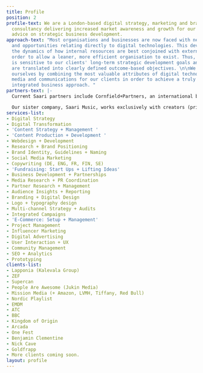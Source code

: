 ```yaml
---
title: Profile
position: 2
profile-text: We are a London-based digital strategy, marketing and brand development
  consultancy delivering increased market awareness and growth for our clients alongside
  advice on strategic business development.
approach-text: "Most organisations and businesses are now faced with new challenges
  and opportunities relating directly to digital technologies. This development alters
  the dynamics of how internal resources are best conjoined with external teams in
  order to allow a leaner, more efficient organisation to exist. Thus, our approach
  is sensitive to our clients' long-term strategic development goals and our ideas
  are translated into clearly defined outcome-based objectives. \n\nWe distinguish
  ourselves by combining the most valuable attributes of digital technologies, platforms,
  media and communications for our clients in order to achieve a truly modern and
  integrated business approach. "
partners-text: |-
  Current Saari partners include Cornfield+Partners, an international business consultancy. Saari are responsible for the delivery of group digital performance and strategic marketing. Our work includes content and brand marketing projects, web development alongside our strategic digital consultancy.

  Our sister company, Saari Music, works exclusively with creators (primarily in music) delivering strategic business and audience development work in the areas of content marketing, advertising and communications.
services-list:
- Digital Strategy
- Digital Transformation
- 'Content Strategy + Management '
- 'Content Production + Development '
- Webdesign + Development
- Research + Brand Positioning
- Brand Identity, Guidelines + Naming
- Social Media Marketing
- Copywriting (DE, ENG, FR, FIN, SE)
- 'Fundraising: Start Ups + Lifting Ideas'
- Business Development + Partnerships
- Media Research + PR Coordination
- Partner Research + Management
- Audience Insights + Reporting
- Branding + Digital Design
- Logo + typography design
- Multi-channel Strategy + Audits
- Integrated Campaigns
- 'E-Commerce: Setup + Management'
- Project Management
- Influencer Marketing
- Digital Advertising
- User Interaction + UX
- Community Management
- SEO + Analytics
- Prototyping
clients-list:
- Lapponia (Kalevala Group)
- ZEF
- Supercan
- People Are Awesome (Jukin Media)
- Mission Media (+ Amazon, LVMH, Tiffany, Red Bull)
- Nordic Playlist
- EMDM
- ATC
- BBC
- Kingdom of Origin
- Arcada
- One Fest
- Benjamin Clementine
- Nick Cave
- Goldfrapp
- More clients coming soon.
layout: profile
---
```


